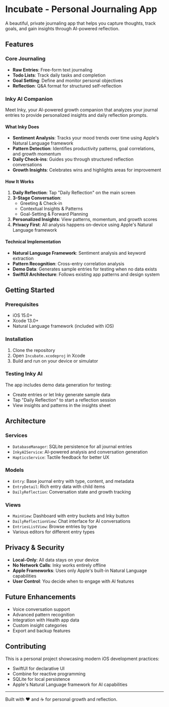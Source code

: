 # Incubate - Personal Journaling App

A beautiful, private journaling app that helps you capture thoughts, track goals, and gain insights through AI-powered reflection.

## Features

### Core Journaling
- **Raw Entries**: Free-form text journaling
- **Todo Lists**: Track daily tasks and completion
- **Goal Setting**: Define and monitor personal objectives
- **Reflection**: Q&A format for structured self-reflection

### Inky AI Companion
Meet Inky, your AI-powered growth companion that analyzes your journal entries to provide personalized insights and daily reflection prompts.

#### What Inky Does
- **Sentiment Analysis**: Tracks your mood trends over time using Apple's Natural Language framework
- **Pattern Detection**: Identifies productivity patterns, goal correlations, and growth momentum
- **Daily Check-ins**: Guides you through structured reflection conversations
- **Growth Insights**: Celebrates wins and highlights areas for improvement

#### How It Works
1. **Daily Reflection**: Tap "Daily Reflection" on the main screen
2. **3-Stage Conversation**: 
   - Greeting & Check-in
   - Contextual Insights & Patterns
   - Goal-Setting & Forward Planning
3. **Personalized Insights**: View patterns, momentum, and growth scores
4. **Privacy First**: All analysis happens on-device using Apple's Natural Language framework

#### Technical Implementation
- **Natural Language Framework**: Sentiment analysis and keyword extraction
- **Pattern Recognition**: Cross-entry correlation analysis
- **Demo Data**: Generates sample entries for testing when no data exists
- **SwiftUI Architecture**: Follows existing app patterns and design system

## Getting Started

### Prerequisites
- iOS 15.0+
- Xcode 13.0+
- Natural Language framework (included with iOS)

### Installation
1. Clone the repository
2. Open `Incubate.xcodeproj` in Xcode
3. Build and run on your device or simulator

### Testing Inky AI
The app includes demo data generation for testing:
- Create entries or let Inky generate sample data
- Tap "Daily Reflection" to start a reflection session
- View insights and patterns in the insights sheet

## Architecture

### Services
- `DatabaseManager`: SQLite persistence for all journal entries
- `InkyAIService`: AI-powered analysis and conversation generation
- `HapticsService`: Tactile feedback for better UX

### Models
- `Entry`: Base journal entry with type, content, and metadata
- `EntryDetail`: Rich entry data with child items
- `DailyReflection`: Conversation state and growth tracking

### Views
- `MainView`: Dashboard with entry buckets and Inky button
- `DailyReflectionView`: Chat interface for AI conversations
- `EntriesListView`: Browse entries by type
- Various editors for different entry types

## Privacy & Security

- **Local-Only**: All data stays on your device
- **No Network Calls**: Inky works entirely offline
- **Apple Frameworks**: Uses only Apple's built-in Natural Language capabilities
- **User Control**: You decide when to engage with AI features

## Future Enhancements

- Voice conversation support
- Advanced pattern recognition
- Integration with Health app data
- Custom insight categories
- Export and backup features

## Contributing

This is a personal project showcasing modern iOS development practices:
- SwiftUI for declarative UI
- Combine for reactive programming
- SQLite for local persistence
- Apple's Natural Language framework for AI capabilities

---

Built with ❤️ and ☕ for personal growth and reflection.
